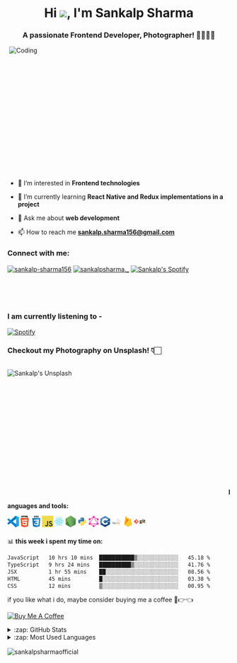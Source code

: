 
<h1 align="center">Hi <img src="https://media.giphy.com/media/hvRJCLFzcasrR4ia7z/giphy.gif" width="35px">, I'm Sankalp Sharma</h1>
<h3 align="center">A passionate Frontend Developer, Photographer! 👨🏻‍💻📸</h3>

<img align="right" alt="Coding" width="500" height="300" src="https://cdn.dribbble.com/users/2571505/screenshots/14197653/media/324034b1707825a543f520a98d30fdf2.gif">




- 👀 I’m interested in **Frontend technologies**

- 🌱 I’m currently learning **React Native and Redux implementations in a project**

- 💬 Ask me about **web development**

- 📫 How to reach me **sankalp.sharma156@gmail.com**

<h3 align="left">Connect with me:</h3>
<p align="left">
<a href="https://linkedin.com/in/sankalp-sharma156" target="_blank"><img align="center" src="https://raw.githubusercontent.com/rahuldkjain/github-profile-readme-generator/master/src/images/icons/Social/linked-in-alt.svg" alt="sankalp-sharma156" height="25" width="35" /></a>
<a href="https://instagram.com/sankalpsharma._" target="_blank"><img align="center" src="https://raw.githubusercontent.com/rahuldkjain/github-profile-readme-generator/master/src/images/icons/Social/instagram.svg" alt="sankalpsharma._" height="25" width="35" /></a>
  <a href="https://open.spotify.com/user/sankalp0501" target="_blank">
  <img align="center" alt="Sankalp's Spotify" height="25" width="35" src="https://raw.githubusercontent.com/peterthehan/peterthehan/master/assets/spotify.svg" />
</a>
</p>

</br>
</br>
</br>

### I am currently listening to -

[![Spotify](https://novatorem-sandy-kappa.vercel.app/api/spotify)](https://open.spotify.com/user/sankalp0501)

### Checkout my Photography on Unsplash! 👇🏻
  
  </br>
  
 <a href="https://unsplash.com/@sankalp156" target="_blank"> 
  <img align="left" alt="Sankalp's Unsplash" width="500" height="300" src="https://cdn.dribbble.com/users/3022/screenshots/14356865/media/092a05064f6627dfebeb4e28c27f921f.gif" />
</a>

</br>
</br>
</br>
</br>
</br>
</br>
</br>
</br>
</br>
</br>
</br>
</br>
</br>
</br>
</br>


**languages and tools:**  

<img align="left" alt="Visual Studio Code" width="26px" src="https://raw.githubusercontent.com/github/explore/80688e429a7d4ef2fca1e82350fe8e3517d3494d/topics/visual-studio-code/visual-studio-code.png" />
<img align="left" alt="HTML5" width="26px" src="https://raw.githubusercontent.com/github/explore/80688e429a7d4ef2fca1e82350fe8e3517d3494d/topics/html/html.png" />
<img align="left" alt="CSS3" width="26px" src="https://raw.githubusercontent.com/github/explore/80688e429a7d4ef2fca1e82350fe8e3517d3494d/topics/css/css.png" />
<img align="left" alt="JavaScript" width="26px" src="https://raw.githubusercontent.com/github/explore/80688e429a7d4ef2fca1e82350fe8e3517d3494d/topics/javascript/javascript.png" />
<img align="left" alt="React" width="26px" src="https://raw.githubusercontent.com/github/explore/80688e429a7d4ef2fca1e82350fe8e3517d3494d/topics/react/react.png" />
<img align="left" alt="Node.js" width="26px" src="https://raw.githubusercontent.com/github/explore/80688e429a7d4ef2fca1e82350fe8e3517d3494d/topics/nodejs/nodejs.png" />
<img align="left" alt="python" width="26px" src="https://raw.githubusercontent.com/github/explore/80688e429a7d4ef2fca1e82350fe8e3517d3494d/topics/python/python.png" />
<img align="left"  width="26px"  src="https://raw.githubusercontent.com/github/explore/5c058a388828bb5fde0bcafd4bc867b5bb3f26f3/topics/graphql/graphql.png">
<img align="left" width="26px"  src="https://raw.githubusercontent.com/github/explore/80688e429a7d4ef2fca1e82350fe8e3517d3494d/topics/cpp/cpp.png">
<img align="left"  width="26px"  src="https://raw.githubusercontent.com/github/explore/80688e429a7d4ef2fca1e82350fe8e3517d3494d/topics/mysql/mysql.png">
<img align="left"  width="26px" src="https://raw.githubusercontent.com/github/explore/80688e429a7d4ef2fca1e82350fe8e3517d3494d/topics/firebase/firebase.png">
<img align="left"  width="26px"  src="https://raw.githubusercontent.com/github/explore/80688e429a7d4ef2fca1e82350fe8e3517d3494d/topics/git/git.png">

<br />
<br />

📊 **this week i spent my time on:**
<!--START_SECTION:waka-->
```text
JavaScript   10 hrs 10 mins  ███████████▒░░░░░░░░░░░░░   45.18 % 
TypeScript   9 hrs 24 mins   ██████████▒░░░░░░░░░░░░░░   41.76 % 
JSX          1 hr 55 mins    ██░░░░░░░░░░░░░░░░░░░░░░░   08.56 % 
HTML         45 mins         █░░░░░░░░░░░░░░░░░░░░░░░░   03.38 % 
CSS          12 mins         ▒░░░░░░░░░░░░░░░░░░░░░░░░   00.95 % 
```
<!--END_SECTION:waka-->

if you like what i do, maybe consider buying me a coffee 🥺👉👈

<a href="https://www.buymeacoffee.com/sankalpsharma" target="_blank"><img src="https://cdn.buymeacoffee.com/buttons/v2/default-red.png" alt="Buy Me A Coffee" width="150" ></a>


<details>
  <summary>:zap: GitHub Stats</summary>

  <img align="left" alt="Anna's GitHub Stats" src="https://github-readme-stats.vercel.app/api?username=sankalpsharmaofficial&show_icons=true&hide_border=true" />

</details>

<details>
  <summary>:zap: Most Used Languages</summary>

<img align="left" alt="Anna's GitHub Top Languages" src="https://github-readme-stats.vercel.app/api/top-langs/?username=sankalpsharmaofficial" />

</details>

<p><img align="center" src="https://github-readme-streak-stats.herokuapp.com/?user=sankalpsharmaofficial&" alt="sankalpsharmaofficial" /></p>


<!---
sankalpsharmaofficial/sankalpsharmaofficial is a ✨ special ✨ repository because its `README.md` (this file) appears on your GitHub profile.
You can click the Preview link to take a look at your changes.
--->
